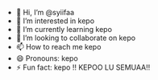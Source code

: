 - 👋 Hi, I’m @syiifaa
- 👀 I’m interested in kepo
- 🌱 I’m currently learning kepo
- 💞️ I’m looking to collaborate on kepo
- 📫 How to reach me kepo
- 😄 Pronouns: kepo
- ⚡ Fun fact: kepo
  !! KEPOO LU SEMUAA!!

